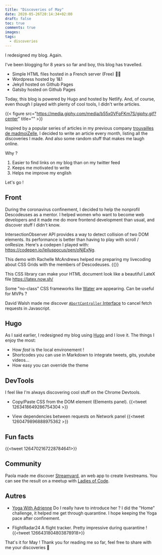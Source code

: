 ```yaml
---
title: "Discoveries of May"
date: 2020-05-26T20:14:34+02:00
draft: false
toc: true
comments: true
images:
tags:
  - discoveries
---
```


I redesigned my blog. Again.

I've been blogging for 8 years so far and boy, this blog has travelled. 
- Simple HTML files hosted in a French server (Free) 👵🏼
- Wordpress hosted by 1&1
- Jekyll hosted on Github Pages
- Gatsby hosted on Github Pages

Today, this blog is powered by Hugo and hosted by Netlify. And, of course, even though I played with plenty of cool tools, I didn't write articles. 

{{< figure src="https://media.giphy.com/media/b55x0VFpFKm7S/giphy.gif?center" title="" >}}

Inspired by a popular series of articles in my previous company [trouvailles de madmoiZelle](https://www.madmoizelle.com/rubriques/pour-rire/trouvailles-dinternet-pour-bien-commencer-la-semaine), I decided to write an article every month, listing all the discoveries I made. And also some random stuff that makes me laugh online. 

Why ? 
1. Easier to find links on my blog than on my twitter feed
2. Keeps me motivated to write
3. Helps me improve my english  

Let's go ! 


## Front 
During the coronavirus confinement, I decided to help the nonprofil Descodeuses as a mentor. I helped women who want to become web developers and it made me do more frontend development than usual, and discover stuff I didn't know. 

IntersectionObserver API provides a way to detect collision of two DOM elements. Its performance is better than having to play with scroll / onResize. Here's a codepen I played with: https://codepen.io/leiluspocus/pen/oNjExNg. 

This demo with Rachelle McAndrews helped me preparing my livecoding about CSS Grids with the members of Descodeuses. 
{{<youtube g1osnSY9mSU>}}

This CSS library can make your HTML document look like a beautiful LateX file https://latex.now.sh/ 

Some "no-class" CSS frameworks like [Water](https://watercss.kognise.dev/) are appearing. Can be useful for MVPs ?

David Walsh made me discover [`AbortController` Interface](https://davidwalsh.name/cancel-fetch) to cancel fetch requests in Javascript.  

## Hugo 
As I said earlier, I redesigned my blog using [Hugo](https://gohugo.io/) and I love it.
The things I enjoy the most: 

- How _fast_ is the local environement !
- Shortcodes you can use in Markdown to integrate tweets, gits, youtube videos...
- How easy you can override the theme

## DevTools 
I feel like I'm always discovering cool stuff on the Chrome Devtools. 

- Copy/Paste CSS from the DOM element (Elements panel).
{{<tweet 1263418649286754304 >}}

- View dependencies between requests on Network panel
{{<tweet 1260479896888975362 >}}

## Fun facts

{{<tweet 1264702167228784641>}}


## Community 

Paola made me discover [Streamyard](https://streamyard.com/), an web app to create livestreams. You can see the result on a meetup with [Ladies of Code](https://www.youtube.com/watch?v=QGM_kT0KWXA&t=5s). 


## Autres

- [Yoga With Adrienne](https://www.youtube.com/channel/UCFKE7WVJfvaHW5q283SxchA)
Do I really have to introduce her ? I did the "Home" challenge, it helped me get through quarantine. I hope keeping the Yoga pace after confinement.

- FlightRadar24
A flight tracker. Pretty impressive during quarantine !
{{<tweet 1266431804803878918>}}

That's it for May ! Thank you for reading me so far, feel free to share with me your discoveries 🙏